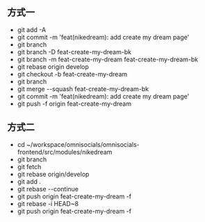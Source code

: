 方式一
----
*  git add -A
*  git commit -m 'feat(nikedream): add create my dream page'
*  git branch
*  git branch -D feat-create-my-dream-bk
*  git  branch -m feat-create-my-dream feat-create-my-dream-bk
*  git rebase origin develop
*  git checkout -b feat-create-my-dream
*  git branch
*  git merge --squash feat-create-my-dream-bk
*  git commit -m 'feat(nikedream): add create my dream page'
*  git push -f origin feat-create-my-dream

方式二
----
*  cd ~/workspace/omnisocials/omnisocials-frontend/src/modules/nikedream
*  git branch
*  git fetch
*  git rebase origin/develop 
*  git add .
*  git rebase --continue
*  git push origin feat-create-my-dream -f
*  git rebase -i HEAD~8
*  git push origin feat-create-my-dream -f
